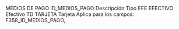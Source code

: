 MEDIOS DE PAGO
ID_MEDIOS_PAGO Descripción Tipo
EFE EFECTIVO Efectivo
TD TARJETA Tarjeta
Aplica para los campos: F358_ID_MEDIOS_PAGO, 